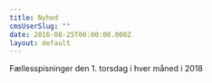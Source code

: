 ```yaml
---
title: Nyhed
cmsUserSlug: ""
date: 2016-08-25T00:00:00.000Z
layout: default
---
```


Fællesspisninger den 1. torsdag i hver måned i 2018